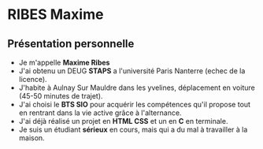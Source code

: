 # RIBES Maxime

## Présentation personnelle

- Je m'appelle **Maxime Ribes**
- J'ai obtenu un DEUG **STAPS** a l'université Paris Nanterre (echec de la licence).
- J'habite à Aulnay Sur Mauldre dans les yvelines, déplacement en voiture (45-50 minutes de trajet).
- J'ai choisi le **BTS SIO** pour acquérir les compétences qu'il propose tout en rentrant dans la vie active grâce à l'alternance.
- J'ai déjà réalisé un projet en **HTML CSS** et un en **C** en terminale.
- Je suis un étudiant **sérieux** en cours, mais qui a du mal à travailler à la maison.


